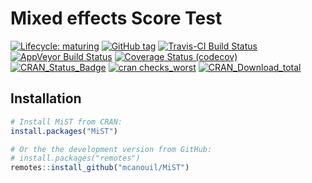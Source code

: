 
<!-- README.md is generated from README.Rmd. Please edit that file -->

# Mixed effects Score Test

<!-- badges: start -->

[![Lifecycle:
maturing](https://img.shields.io/badge/lifecycle-maturing-blue.svg)](https://www.tidyverse.org/lifecycle/#maturing)
[![GitHub
tag](https://img.shields.io/github/tag/mcanouil/MiST.svg?label=latest%20tag)](https://github.com/mcanouil/MiST)
[![Travis-CI Build
Status](https://travis-ci.org/mcanouil/MiST.svg?branch=master)](https://travis-ci.org/mcanouil/MiST)
[![AppVeyor Build
Status](https://ci.appveyor.com/api/projects/status/github/mcanouil/MiST?branch=master&svg=true)](https://ci.appveyor.com/project/mcanouil/MiST)
[![Coverage Status
(codecov)](https://codecov.io/gh/mcanouil/MiST/branch/master/graph/badge.svg)](https://codecov.io/gh/mcanouil/MiST)
[![CRAN\_Status\_Badge](https://www.r-pkg.org/badges/version-ago/MiST)](https://cran.r-project.org/package=MiST)
[![cran
checks\_worst](https://cranchecks.info/badges/worst/MiST)](https://cran.r-project.org/web/checks/check_results_MiST.html)
[![CRAN\_Download\_total](https://cranlogs.r-pkg.org/badges/MiST)](https://cran.r-project.org/package=MiST)
<!--[![cran checks_summary](https://cranchecks.info/badges/summary/MiST)](https://cran.r-project.org/web/checks/check_results_MiST.html)-->
<!--[![CRAN_Download_month](https://cranlogs.r-pkg.org/badges/MiST?color=brightgreen)](https://cran.r-project.org/package=MiST)-->
<!--[![Coverage Status (coveralls)](https://coveralls.io/repos/github/mcanouil/MiST/badge.svg?branch=master)](https://coveralls.io/github/mcanouil/MiST?branch=master)-->
<!-- badges: end -->

## Installation

``` r
# Install MiST from CRAN:
install.packages("MiST")

# Or the the development version from GitHub:
# install.packages("remotes")
remotes::install_github("mcanouil/MiST")
```
